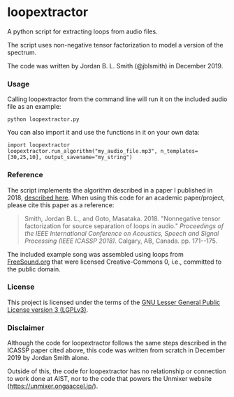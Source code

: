 # loopextractor

A python script for extracting loops from audio files.

The script uses non-negative tensor factorization to model a version of the spectrum.

The code was written by Jordan B. L. Smith (@jblsmith) in December 2019.

### Usage

Calling loopextractor from the command line will run it on the included audio file as an example:

```
python loopextractor.py
```

You can also import it and use the functions in it on your own data:

```
import loopextractor
loopextractor.run_algorithm("my_audio_file.mp3", n_templates=[30,25,10], output_savename="my_string")
```

### Reference

The script implements the algorithm described in a paper I published in 2018, [described here](http://jblsmith.github.io/projects/nonnegative-tensor-factorization/). When using this code for an academic paper/project, please cite this paper as a reference:

> Smith, Jordan B. L., and Goto, Masataka. 2018. "Nonnegative tensor factorization for source separation of loops in audio." *Proceedings of the IEEE International Conference on Acoustics, Speech and Signal Processing (IEEE ICASSP 2018).* Calgary, AB, Canada. pp. 171--175. 

The included example song was assembled using loops from [FreeSound.org](FreeSound.org) that were licensed Creative-Commons 0, i.e., committed to the public domain.

### License

This project is licensed under the terms of the [GNU Lesser General Public License version 3 (LGPLv3)](https://www.gnu.org/licenses/lgpl-3.0.en.html).

### Disclaimer

Although the code for loopextractor follows the same steps described in the ICASSP paper cited above,
this code was written from scratch in December 2019 by Jordan Smith alone.

Outside of this, the code for loopextractor has no relationship or connection to work done at AIST,
nor to the code that powers the Unmixer website (https://unmixer.ongaaccel.jp/).
